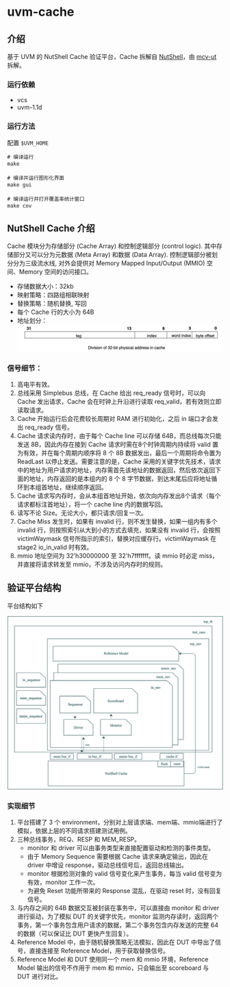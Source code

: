 # uvm-cache

## 介绍

基于 UVM 的 NutShell Cache 验证平台，Cache 拆解自 [NutShell](https://github.com/OSCPU/NutShell/tree/master)，由 [mcv-ut](https://gitee.com/yaozhicheng/mcv-ut) 拆解。

### 运行依赖
- vcs
- uvm-1.1d

### 运行方法

配置 `$UVM_HOME`

```shell
# 编译运行
make

# 编译并运行图形化界面
make gui

# 编译运行并打开覆盖率统计窗口
make cov
```


## NutShell Cache 介绍

Cache 模块分为存储部分 (Cache Array) 和控制逻辑部分 (control logic). 其中存储部分又可以分为元数据 (Meta Array) 和数据 (Data Array). 控制逻辑部分被划分分为三级流水线, 对外会提供对 Memory Mapped Input/Output (MMIO) 空间、Memory 空间的访问接口。

- 存储数据大小：32kb
- 映射策略：四路组相联映射
- 替换策略：随机替换, 写回
- 每个 Cache 行的大小为 64B
- 地址划分：
    ![division.png](README.assets/division.png)

### 信号细节：

1. 高电平有效。
2. 总线采用 Simplebus 总线，在 Cache 给出 req_ready 信号时，可以向 Cache 发出请求，Cache 会在时钟上升沿进行读取 req_valid，若有效则立即读取请求。
3. Cache 开始运行后会花费较长周期对 RAM 进行初始化，之后 in 端口才会发出 req_ready 信号。
4. Cache 请求读内存时，由于每个 Cache line 可以存储 64B，而总线每次只能发送 8B，因此内存在接到 Cache 请求时需在8个时钟周期内持续将 valid 置为有效，并在每个周期内顺序将 8 个 8B 数据发出，最后一个周期将命令置为 ReadLast 以停止发送。需要注意的是，Cache 采用的关键字优先技术，请求中的地址为用户请求的地址，内存需首先该地址的数据返回，然后依次返回下面的地址，内存返回的是本组内的 8 个 8 字节数据，到达末尾后应将地址循环到本组首地址，继续顺序返回。
5. Cache 请求写内存时，会从本组首地址开始，依次向内存发出8个请求（每个请求都标注首地址），将一个 cache line 内的数据写回。
6. 读写不论 Size。无论大小，都只请求/回复一次。
7. Cache Miss 发生时，如果有 invalid 行，则不发生替换，如果一组内有多个 invalid 行，则按照索引从大到小的方式去填充，如果没有 invalid 行，会按照 victimWaymask 信号所指示的索引，替换对应缓存行。victimWaymask 在 stage2 io_in_valid 时有效。
8. mmio 地址空间为 32'h30000000 至 32'h7fffffff。读 mmio 时必定 miss，并直接将请求转发至 mmio，不涉及访问内存时的规则。

## 验证平台结构

平台结构如下

![structure](README.assets/structure.png)

### 实现细节

1. 平台搭建了 3 个 environment，分别对上层请求端、mem端、mmio端进行了模拟，依据上层的不同请求搭建测试用例。
2. 三种总线事务，REQ、RESP 和 MEM_RESP。
   - monitor 和 driver 可以由事务类型来直接配置驱动和检测的事件类型。
   - 由于 Memory Sequence 需要根据 Cache 请求来确定输出，因此在 driver 中增设 response，驱动总线信号后，返回总线输出。
   - monitor 根据检测对象的 valid 信号变化来产生事务，每当 valid 信号变为有效，monitor 工作一次。
   - 为避免 Reset 功能所带来的 Response 混乱，在驱动 reset 时，没有回复信号。
3. 与内存之间的 64B 数据交互被封装在事务中，可以直接由 monitor 和 driver 进行驱动，为了模拟 DUT 的关键字优先，monitor 监测内存读时，返回两个事务，第一个事务包含用户请求的数据，第二个事务包含内存发送的完整 64 的数据（可以保证比 DUT 更快产生回复）。
4.  Reference Model 中，由于随机替换策略无法模拟，因此在 DUT 中导出了信号，直接连接至 Reference Model，用于获取替换信号。
5.  Reference Model 和 DUT 使用同一个 mem 和 mmio 环境，Reference Model 输出的信号不作用于 mem 和 mmio，只会输出至 scoreboard 与 DUT 进行对比。
